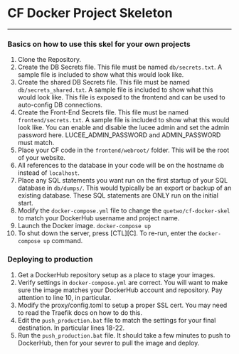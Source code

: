 # CF Docker Project Skeleton
-----------
### Basics on how to use this skel for your own projects
1. Clone the Repository.
2. Create the DB Secrets file.  This file must be named `db/secrets.txt`.  A sample file is included to show what this 
would look like.
3. Create the shared DB Secrets file.  This file must be named `db/secrets_shared.txt`.  A sample file is included to show what this
   would look like.  This file is exposed to the frontend and can be used to auto-config DB connections.
4. Create the Front-End Secrets file.  This file must be named `frontend/secrets.txt`.  A sample file is included 
to show what this would look like.  You can enable and disable the lucee admin and set the admin password here.  LUCEE_ADMIN_PASSWORD and ADMIN_PASSWORD must match. 
5. Place your CF code in the `frontend/webroot/` folder.  This will be the root of your website.
6. All references to the database in your code will be on the hostname `db` instead of `localhost`.  
7. Place any SQL statements you want run on the first startup of your SQL database in `db/dumps/`.  This would typically
be an export or backup of an existing database.  These SQL statements are ONLY run on the initial start.
8. Modify the `docker-compose.yml` file to change the `quetwo/cf-docker-skel` to match your DockerHub username and 
project name.  
9. Launch the Docker image.  `docker-compose up`
10. To shut down the server, press [CTL][C].   To re-run, enter the `docker-compose up` command.

### Deploying to production
1. Get a DockerHub repository setup as a place to stage your images.
2. Verify settings in `docker-compose.yml` are correct.  You will want to make sure the image matches your DockerHub
account and repository.  Pay attention to line 10, in particular.
3. Modify the proxy/config.toml to setup a proper SSL cert.  You may need to read the Traefik docs on how to do this.
4. Edit the `push_production.bat` file to match the settings for your final destination.  In particular lines 18-22.
5. Run the `push_production.bat` file.  It should take a few minutes to push to DockerHub, then for your sevrer to pull
the image and deploy.   


